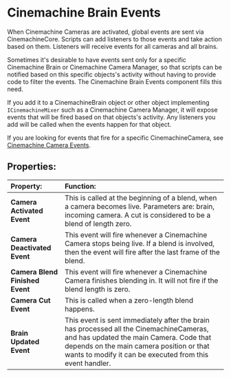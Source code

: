 # Cinemachine Brain Events

When Cinemachine Cameras are activated, global events are sent via CinemachineCore.  Scripts can add listeners to those events and take action based on them.  Listeners will receive events for all cameras and all brains.

Sometimes it's desirable to have events sent only for a specific Cinemachine Brain or Cinemachine Camera Manager, so that scripts can be notified based on this specific objects's activity without having to provide code to filter the events.  The Cinemachine Brain Events component fills this need.

If you add it to a CinemachineBrain object or other object implementing `ICinemachineMixer` such as a Cinemachine Camera Manager, it will expose events that will be fired based on that objects's activity.  Any listeners you add will be called when the events happen for that object.

If you are looking for events that fire for a specific CinemachineCamera, see [Cinemachine Camera Events](CinemachineCameraEvents.md).

## Properties:

| **Property:** | **Function:** |
|:---|:---|
| __Camera Activated Event__ | This is called at the beginning of a blend, when a camera becomes live.  Parameters are: brain, incoming camera. A cut is considered to be a blend of length zero. |
| __Camera Deactivated Event__ | This event will fire whenever a Cinemachine Camera stops being live.  If a blend is involved, then the event will fire after the last frame of the blend. |
| __Camera Blend Finished Event__ | This event will fire whenever a Cinemachine Camera finishes blending in.  It will not fire if the blend length is zero. |
| __Camera Cut Event__ | This is called when a zero-length blend happens. |
| __Brain Updated Event__ | This event is sent immediately after the brain has processed all the CinemachineCameras, and has updated the main Camera.  Code that depends on the main camera position or that wants to modify it can be executed from this event handler. |

